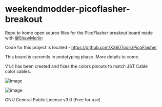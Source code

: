 # weekendmodder-picoflasher-breakout
Repo to home open source files for the PicoFlasher breakout board made with  [@ShawMerlin](https://github.com/ShawMerlin?tab=repositories)

Code for this project is located - https://github.com/X360Tools/PicoFlasher

This board is currently in prototyping phase.  More details to come.

V1.4 has been created and fixes the colors pinouts to match JST Cable color cables.

![image](https://user-images.githubusercontent.com/70423454/163696152-6b5c074c-2458-44b4-a511-f3efd8bbcf59.png)

![image](https://user-images.githubusercontent.com/70423454/163696140-c9c5d3e8-b046-4f78-a239-a05b52f6234d.png)


GNU General Public License v3.0  (Free for use)
